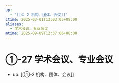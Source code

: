 ```yaml
---
up:
  - "[[①-2 机构、团体、会议]]"
ctime: 2025-03-01T13:03:05+08:00
aliases:
  - 学术会议、专业会议
mtime: 2025-09-09T12:37:06+08:00
---
```


# ①-27 学术会议、专业会议

- up: [[①-2 机构、团体、会议]]
